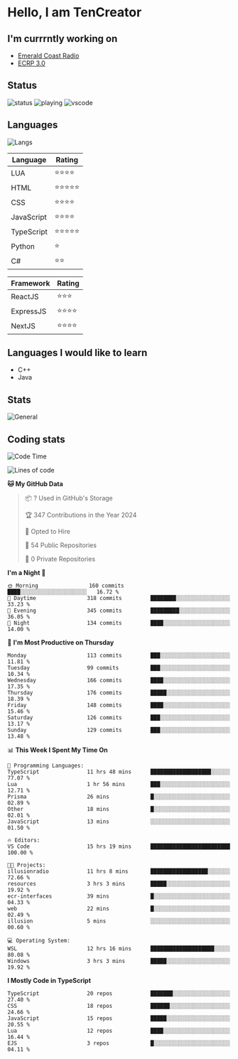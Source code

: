 # Hello, I am TenCreator

## I'm currrntly working on
- [Emerald Coast Radio](https://listen.emeraldcoastrp.com/)
- [ECRP 3.0](http://github.com/Emerald-Coast-Roleplay/)

## Status
![status](https://api.statusbadges.me/badge/status/518334475038359555?simple=true&style=for-the-badge)
![playing](https://api.statusbadges.me/badge/playing/518334475038359555?style=for-the-badge)
![vscode](https://api.statusbadges.me/badge/vscode/518334475038359555?style=for-the-badge)

## Languages
![Langs](https://github-readme-stats.vercel.app/api/top-langs/?username=tencreator&layout=compact&theme=radical)


|Language|Rating|
|--------|------|
|LUA|⭐️⭐️⭐️⭐️|
|HTML|⭐️⭐️⭐️⭐️⭐️|
|CSS|⭐️⭐️⭐️⭐️|
|JavaScript|⭐️⭐️⭐️⭐️|
|TypeScript|⭐️⭐️⭐️⭐️⭐️|
|Python|⭐️|
|C#|⭐️⭐️ |

|Framework|Rating|
|--------|------|
|ReactJS|⭐️⭐️⭐|
|ExpressJS|⭐️⭐️⭐️⭐️|
|NextJS|⭐️⭐️⭐⭐️|

## Languages I would like to learn
- C++
- Java

## Stats
![General](https://github-readme-stats.vercel.app/api?username=tencreator&show_icons=true&theme=radical)

## Coding stats

<!--START_SECTION:waka-->
![Code Time](http://img.shields.io/badge/Code%20Time-293%20hrs%207%20mins-blue)

![Lines of code](https://img.shields.io/badge/From%20Hello%20World%20I%27ve%20Written-1.3%20million%20lines%20of%20code-blue)

**🐱 My GitHub Data** 

> 📦 ? Used in GitHub's Storage 
 > 
> 🏆 347 Contributions in the Year 2024
 > 
> 💼 Opted to Hire
 > 
> 📜 54 Public Repositories 
 > 
> 🔑 0 Private Repositories 
 > 
**I'm a Night 🦉** 

```text
🌞 Morning                160 commits         ████░░░░░░░░░░░░░░░░░░░░░   16.72 % 
🌆 Daytime                318 commits         ████████░░░░░░░░░░░░░░░░░   33.23 % 
🌃 Evening                345 commits         █████████░░░░░░░░░░░░░░░░   36.05 % 
🌙 Night                  134 commits         ████░░░░░░░░░░░░░░░░░░░░░   14.00 % 
```
📅 **I'm Most Productive on Thursday** 

```text
Monday                   113 commits         ███░░░░░░░░░░░░░░░░░░░░░░   11.81 % 
Tuesday                  99 commits          ███░░░░░░░░░░░░░░░░░░░░░░   10.34 % 
Wednesday                166 commits         ████░░░░░░░░░░░░░░░░░░░░░   17.35 % 
Thursday                 176 commits         █████░░░░░░░░░░░░░░░░░░░░   18.39 % 
Friday                   148 commits         ████░░░░░░░░░░░░░░░░░░░░░   15.46 % 
Saturday                 126 commits         ███░░░░░░░░░░░░░░░░░░░░░░   13.17 % 
Sunday                   129 commits         ███░░░░░░░░░░░░░░░░░░░░░░   13.48 % 
```


📊 **This Week I Spent My Time On** 

```text
💬 Programming Languages: 
TypeScript               11 hrs 48 mins      ███████████████████░░░░░░   77.07 % 
Lua                      1 hr 56 mins        ███░░░░░░░░░░░░░░░░░░░░░░   12.71 % 
Prisma                   26 mins             █░░░░░░░░░░░░░░░░░░░░░░░░   02.89 % 
Other                    18 mins             █░░░░░░░░░░░░░░░░░░░░░░░░   02.01 % 
JavaScript               13 mins             ░░░░░░░░░░░░░░░░░░░░░░░░░   01.50 % 

🔥 Editors: 
VS Code                  15 hrs 19 mins      █████████████████████████   100.00 % 

🐱‍💻 Projects: 
illusionradio            11 hrs 8 mins       ██████████████████░░░░░░░   72.66 % 
resources                3 hrs 3 mins        █████░░░░░░░░░░░░░░░░░░░░   19.92 % 
ecr-interfaces           39 mins             █░░░░░░░░░░░░░░░░░░░░░░░░   04.33 % 
web                      22 mins             █░░░░░░░░░░░░░░░░░░░░░░░░   02.49 % 
illusion                 5 mins              ░░░░░░░░░░░░░░░░░░░░░░░░░   00.60 % 

💻 Operating System: 
WSL                      12 hrs 16 mins      ████████████████████░░░░░   80.08 % 
Windows                  3 hrs 3 mins        █████░░░░░░░░░░░░░░░░░░░░   19.92 % 
```

**I Mostly Code in TypeScript** 

```text
TypeScript               20 repos            ███████░░░░░░░░░░░░░░░░░░   27.40 % 
CSS                      18 repos            ██████░░░░░░░░░░░░░░░░░░░   24.66 % 
JavaScript               15 repos            █████░░░░░░░░░░░░░░░░░░░░   20.55 % 
Lua                      12 repos            ████░░░░░░░░░░░░░░░░░░░░░   16.44 % 
EJS                      3 repos             █░░░░░░░░░░░░░░░░░░░░░░░░   04.11 % 
```




<!--END_SECTION:waka-->
